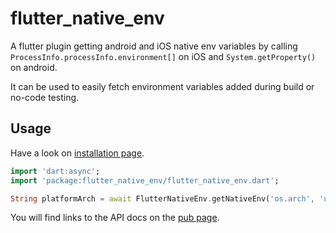 # flutter_native_env

A flutter plugin getting android and iOS native env variables by calling `ProcessInfo.processInfo.environment[]` on iOS and `System.getProperty()` on android.

It can be used to easily fetch environment variables added during build or no-code testing.

## Usage
Have a look on [installation page](https://pub.dev/packages/flutter_native_env/install).

```dart
import 'dart:async';
import 'package:flutter_native_env/flutter_native_env.dart';

String platformArch = await FlutterNativeEnv.getNativeEnv('os.arch', 'unknown', iosPropertyName: 'SIMULATOR_ARCHS');  // e.g. "x86_64"
```

You will find links to the API docs on the [pub page](https://pub.dev/packages/flutter_native_env).

